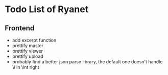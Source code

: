 # Todo List of Ryanet

## Frontend
- add excerpt function
- prettify master
- prettify viewer
- prettify upload
- probably find a better json parse library, the default one doesn't handle \i in \int right